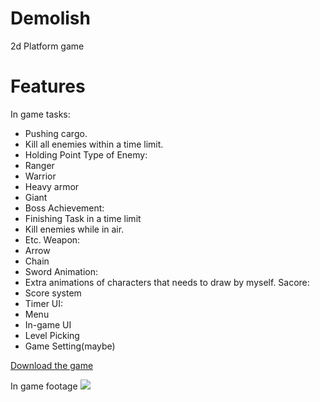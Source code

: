 # Demolish
2d Platform game

# Features
In game tasks:
- Pushing cargo.
-	Kill all enemies within a time limit.
-	Holding Point
Type of Enemy:
- Ranger
- Warrior
- Heavy armor
-	Giant
-	Boss
Achievement:
-	Finishing Task in a time limit
-	Kill enemies while in air.
-	Etc.
Weapon:
-	Arrow
-	Chain
-	Sword
Animation:
-	Extra animations of characters that needs to draw by myself.
Sacore:
-	Score system
-	Timer
UI:
-	Menu
-	In-game UI
-	Level Picking
-	Game Setting(maybe)


[Download the game](https://github.com/TrueFengTingGuo/Demolish/releases/tag/v0.1.2)



In game footage
![](https://github.com/TrueFengTingGuo/Demolish/blob/main/Game%20Demo/Game_demo.gif)


